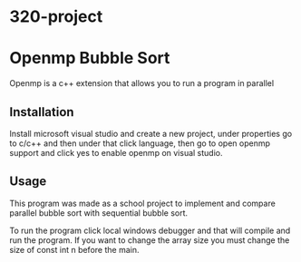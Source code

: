 # 320-project
# Openmp Bubble Sort

Openmp is a c++ extension that allows you to run a program in parallel

## Installation
Install microsoft visual studio and create a new project, under properties go to c/c++ and then under that click language, then go to open openmp support and click yes to enable openmp on visual studio.

## Usage
This program was made as a school project to implement and compare parallel bubble sort with sequential bubble sort.

To run the program click local windows debugger and that will compile and run the program. If you want to change the array size you must change the size of const int n before the main.
